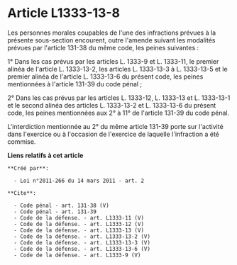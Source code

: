 # Article L1333-13-8

Les personnes morales coupables de l'une des infractions prévues à la présente sous-section encourent, outre l'amende suivant
les modalités prévues par l'article 131-38 du même code, les peines suivantes : 

1° Dans les cas prévus par les articles L. 1333-9 et L. 1333-11, le premier alinéa de l'article L. 1333-13-2, les articles L.
1333-13-3 à L. 1333-13-5 et le premier alinéa de l'article L. 1333-13-6 du présent code, les peines mentionnées à l'article
131-39 du code pénal ; 

2° Dans les cas prévus par les articles L. 1333-12, L. 1333-13 et L. 1333-13-1 et le second alinéa des articles L. 1333-13-2
et L. 1333-13-6 du présent code, les peines mentionnées aux 2° à 11° de l'article 131-39 du code pénal. 

L'interdiction mentionnée au 2° du même article 131-39 porte sur l'activité dans l'exercice ou à l'occasion de l'exercice de
laquelle l'infraction a été commise.

**Liens relatifs à cet article**

	**Créé par**:

	  - Loi n°2011-266 du 14 mars 2011 - art. 2

	**Cite**:

	  - Code pénal - art. 131-38 (V)
	  - Code pénal - art. 131-39
	  - Code de la défense. - art. L1333-11 (V)
	  - Code de la défense. - art. L1333-12 (V)
	  - Code de la défense. - art. L1333-13 (V)
	  - Code de la défense. - art. L1333-13-2 (V)
	  - Code de la défense. - art. L1333-13-3 (V)
	  - Code de la défense. - art. L1333-13-6 (V)
	  - Code de la défense. - art. L1333-9 (V)
